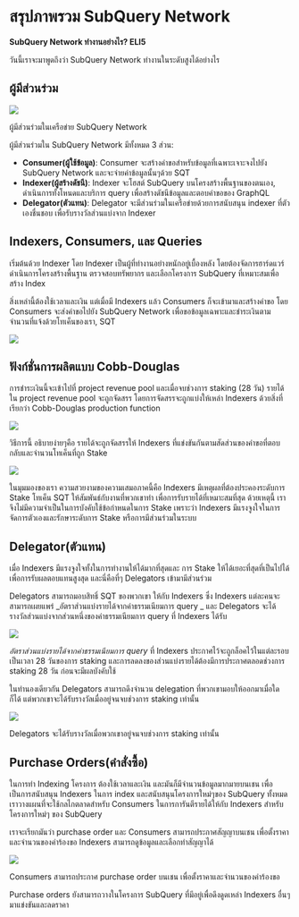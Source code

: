 # สรุปภาพรวม SubQuery Network

**SubQuery Network ทำงานอย่างไร? ELI5**

วันนี้เราจะมาพูดถึงว่า SubQuery Network ทำงานในระดับสูงได้อย่างไร

## ผู้มีส่วนร่วม

![](https://miro.medium.com/max/1400/1*9993cakplwupZC5tbUv3vA.png)

ผู้มีส่วนร่วมในเครือข่าย SubQuery Network

ผู้มีส่วนร่วมใน SubQuery Network มีทั้งหมด 3 ส่วน:

- **Consumer(ผู้ใช้ข้อมูล)**: Consumer จะสร้างคำขอสำหรับข้อมูลที่เฉพาะเจาะจงไปยัง SubQuery Network และจะจ่ายค่าข้อมูลนั้นๆด้วย SQT
- **Indexer(ผู้สร้างดัชนี)**: Indexer จะโฮสต์ SubQuery บนโครงสร้างพื้นฐานของตนเอง, ดำเนินการทั้งโหนดและบริการ query เพื่อสร้างดัชนีข้อมูลและตอบคำขอของ GraphQL
- **Delegator(ตัวแทน)**: Delegator จะมีส่วนร่วมในเครือข่ายด้วยการสนับสนุน indexer ที่ตัวเองชื่นชอบ เพื่อรับรางวัลส่วนแบ่งจาก Indexer

## Indexers, Consumers, และ Queries

เริ่มต้นด้วย Indexer โดย Indexer เป็นผู้ที่ทำงานอย่างหนักอยู่เบื้องหลัง โดยต้องจัดการฮาร์ดแวร์ ดำเนินการโครงสร้างพื้นฐาน ตรวจสอบทรัพยากร และเลือกโครงการ SubQuery ที่เหมาะสมเพื่อสร้าง Index

สิ่งเหล่านี้ต้องใช้เวลาและเงิน แต่เมื่อมี Indexers แล้ว Consumers ก็จะเข้ามาและสร้างคำขอ โดย Consumers จะส่งคำขอไปยัง SubQuery Network เพื่อขอข้อมูลเฉพาะและชำระเงินตามจำนวนที่แจ้งด้วยโทเค็นของเรา, SQT

![](https://miro.medium.com/max/1400/1*dKLkzSc2uXYaPW_IXUxstQ.png)

## ฟังก์ชั่นการผลิตแบบ Cobb-Douglas

การชำระเงินนี้จะเข้าไปที่ project revenue pool และเมื่อจบช่วงการ staking (28 วัน) รายได้ใน project revenue pool จะถูกจัดสรร โดยการจัดสรรจะถูกแบ่งให้เหล่า Indexers ด้วยสิ่งที่เรียกว่า Cobb-Douglas production function

![](https://miro.medium.com/max/1400/1*E-W7o7cWoclxHb8rXAMdpA.png)

วิธีการนี้ อธิบายง่ายๆคือ รายได้จะถูกจัดสรรให้ Indexers ที่แข่งขันกันตามสัดส่วนของคำขอที่ตอบกลับและจำนวนโทเค็นที่ถูก Stake

![](https://miro.medium.com/max/1400/1*VhDu2BGDxd3ob7z9XkoOXA.png)

ในมุมมองของเรา ความสวยงามของความเสมอภาคนี้คือ Indexers มีเหตุผลที่ต้องประคองระดับการ Stake โทเค็น SQT ให้สัมพันธ์กับงานที่พวกเขาทำ เพื่อการรับรายได้ที่เหมาะสมที่สุด ด้วยเหตุนี้ เราจึงไม่มีความจำเป็นในการบังคับใช้ข้อกำหนดในการ Stake เพราะว่า Indexers มีแรงจูงใจในการจัดการตัวเองและรักษาระดับการ Stake หรือการมีส่วนร่วมในระบบ

## Delegator(ตัวแทน)

เมื่อ Indexers มีแรงจูงใจทั้งในการทำงานให้ได้มากที่สุดและ การ Stake ให้ได้เยอะที่สุดที่เป็นไปได้ เพื่อการรับผลตอบแทนสูงสุด และนี่คือที่ๆ Delegators เข้ามามีส่วนร่วม

Delegators สามารถมอบสิทธิ์ SQT ของพวกเขา ให้กับ Indexers ซึ่ง Indexers แต่ละคนจะสามารถเผยแพร่ _อัตราส่วนแบ่งรายได้จากค่าธรรมเนียมการ query _ และ Delegators จะได้รางวัลส่วนแบ่งจากส่วนหนึ่งของค่าธรรมเนียมการ query ที่ Indexers ได้รับ

![](https://miro.medium.com/max/1400/1*YoN7PV7h3a2nAFN-ODqILg.png)

_อัตราส่วนแบ่งรายได้จากค่าธรรมเนียมการ query_ ที่ Indexers ประกาศไว้จะถูกล็อคไว้ในแต่ละรอบเป็นเวลา 28 วันของการ staking และการลดลงของส่วนแบ่งรายได้ต้องมีการประกาศตลอดช่วงการ staking 28 วัน ก่อนจะมีผลบังคับใช้

ในทำนองเดียวกัน Delegators สามารถดึงจำนวน delegation ที่พวกเขามอบให้ออกมาเมื่อใดก็ได้ แต่พวกเขาจะได้รับรางวัลเมื่ออยู่จนจบช่วงการ staking เท่านั้น

![](https://miro.medium.com/max/1400/0*we0k4A07pbj86COZ)

Delegators จะได้รับรางวัลเมื่อพวกเขาอยู่จนจบช่วงการ staking เท่านั้น

## Purchase Orders(คำสั่งซื้อ)

ในการทำ Indexing โครงการ ต้องใช้เวลาและเงิน และมันก็มีจำนวนข้อมูลมากมายบนเชน เพื่อเป็นการสนับสนุน Indexers ในการ index และสนับสนุนโครงการใหม่ๆของ SubQuery ทั้งหมด เราวางแผนที่จะใช้กลไกตลาดสำหรับ Consumers ในการการันตีรายได้ให้กับ Indexers สำหรับโครงการใหม่ๆ ของ SubQuery

เราจะเรียกมันว่า purchase order และ Consumers สามารถประกาศสัญญาบนเชน เพื่อตั้งราคาและจำนวนของคำร้องขอ Indexers สามารถดูข้อมูลและเลือกทำสัญญาได้

![](https://miro.medium.com/max/1400/1*IPtaZlt24E7h9bKNZWdSCw.png)

Consumers สามารถประกาศ purchase order บนเชน เพื่อตั้งราคาและจำนวนของคำร้องขอ

Purchase orders ยังสามารถวางในโครงการ SubQuery ที่มีอยู่เพื่อดึงดูดเหล่า Indexers อื่นๆ มาแข่งขันและลดราคา
